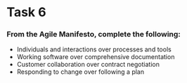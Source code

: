 # Task 6

### From the Agile Manifesto, complete the following:

- Individuals and interactions over processes and tools
- Working software over comprehensive documentation
- Customer collaboration over contract negotiation
- Responding to change over following a plan
  
  